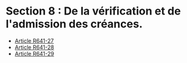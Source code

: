 # Section 8 : De la vérification et de l'admission des créances.

- [Article R641-27](article-r641-27.md)
- [Article R641-28](article-r641-28.md)
- [Article R641-29](article-r641-29.md)
